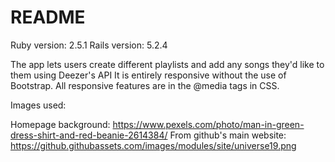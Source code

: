 # README

Ruby version: 2.5.1
Rails version: 5.2.4

The app lets users create different playlists and add any songs they'd like to them using Deezer's API
It is entirely responsive without the use of Bootstrap. All responsive features are in the @media tags in CSS.

Images used:

Homepage background: https://www.pexels.com/photo/man-in-green-dress-shirt-and-red-beanie-2614384/
From github's main website: https://github.githubassets.com/images/modules/site/universe19.png
